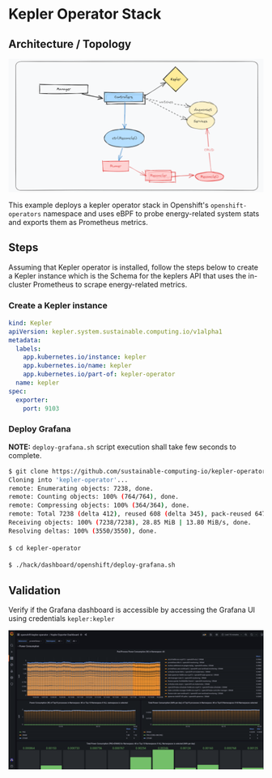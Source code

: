 # Kepler Operator Stack

## Architecture / Topology

![Architecture](assets/design-architecture.png)

This example deploys a kepler operator stack in Openshift's `openshift-operators` namespace 
and uses eBPF to probe energy-related system stats and exports them as Prometheus metrics.

## Steps

Assuming that Kepler operator is installed, follow the steps below to create a Kepler instance 
which is the Schema for the keplers API that uses the in-cluster Prometheus to 
scrape energy-related metrics.

### Create a Kepler instance

```yaml
kind: Kepler
apiVersion: kepler.system.sustainable.computing.io/v1alpha1
metadata:
  labels:
    app.kubernetes.io/instance: kepler
    app.kubernetes.io/name: kepler
    app.kubernetes.io/part-of: kepler-operator
  name: kepler
spec:
  exporter:
    port: 9103
```

### Deploy Grafana

**NOTE:** `deploy-grafana.sh` script execution shall take few seconds to complete.

```bash
$ git clone https://github.com/sustainable-computing-io/kepler-operator.git
Cloning into 'kepler-operator'...
remote: Enumerating objects: 7238, done.
remote: Counting objects: 100% (764/764), done.
remote: Compressing objects: 100% (364/364), done.
remote: Total 7238 (delta 412), reused 608 (delta 345), pack-reused 6474
Receiving objects: 100% (7238/7238), 28.85 MiB | 13.80 MiB/s, done.
Resolving deltas: 100% (3550/3550), done.

$ cd kepler-operator

$ ./hack/dashboard/openshift/deploy-grafana.sh
```

## Validation

Verify if the Grafana dashboard is accessible by accessing the Grafana UI using credentials 
`kepler:kepler`

![Grafana Dashboard](assets/grafana-dashboard.png)